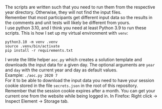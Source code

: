 The scripts are written such that you need to run them from the respective year directory.
Otherwise, they will not find the input files.  
Remember that most participants get different input data so the results in the comments and unit tests will likely be different from yours.  
I use python 3.10, and I think you need at least Python 3.9 to run these scripts.
This is how I set up my virtual environment with `venv`:
```
python3.10 -m venv .venv
source .venv/bin/activate
pip install -r requirements.txt
```

I wrote the little helper `aoc.py` which creates a solution template and downloads the input data for a given day.
The optional arguments are `year` and `day` with the current year and day as default values.  
Example: `./aoc.py 2020 7`  
For it to be able to download the input data you need to have your session cookie stored in the file `secrets.json` in the root of this repository.
Remember that the session cookie expires after a month.
You can get your current one from the website while being logged in.
In Firefox: Right click -> Inspect Element -> Storage tab.
